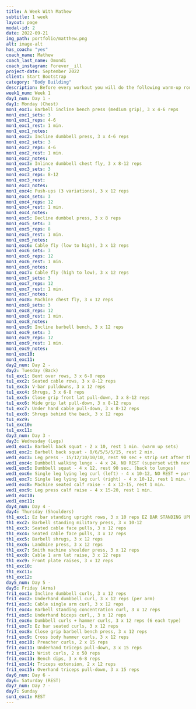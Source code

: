 ```yaml
---
title: A Week With Mathew
subtitle: 1 week
layout: page
modal-id: 2
date: 2022-09-21
img_path: portfolio/matthew.png
alt: image-alt
has_coach: "yes"
coach_name: Mathew
coach_last_name: Omondi
coach_instagram: Forever__ill
project-date: September 2022
client: Start Bootstrap
category: "Body Building"
description: Before every workout you will do the following warm-up routine:<br><br>Push-ups x 10<br>Pike push-ups x 10<br>Tuck L-Sit Hold x 10 sec <br>Australian pull-up (wide, medium, close) x 10 each<br>Burpees x 10<br>Bench Dips x 15<br>Jump Squats x 10<br>Bulgarian Split Squat x 10 each leg <br><br> On top of that, before almost every workout, it is suggested to do 3-4 sets of pull-ups. You can pick any variation from:<br><br>- L-Sit Headbangers<br>- Alt. Toe Tap Pull-Ups<br>- Around the World Pull-Ups <br>- L-Sit to Inverted Row Pull-Ups <br>- Behind-the-Back Pull-Ups<br><br>
week1_num: Week 1
day1_num: Day 1 -
day1: Monday (Chest)
mon1_exc1: Barbell incline bench press (medium grip), 3 x 4-6 reps
mon1_exc1_sets: 3
mon1_exc1_reps: 4-6
mon1_exc1_rest: 1 min.
mon1_exc1_notes:
mon1_exc2: Incline dumbbell press, 3 x 4-6 reps
mon1_exc2_sets: 3
mon1_exc2_reps: 4-6
mon1_exc2_rest: 1 min.
mon1_exc2_notes:
mon1_exc3: Inlince dumbbell chest fly, 3 x 8-12 reps
mon1_exc3_sets: 3
mon1_exc3_reps: 8-12
mon1_exc3_rest: 
mon1_exc3_notes:
mon1_exc4: Push-ups (3 variations), 3 x 12 reps
mon1_exc4_sets: 3
mon1_exc4_reps: 12
mon1_exc4_rest: 1 min.
mon1_exc4_notes:
mon1_exc5: Decline dumbbel press, 3 x 8 reps
mon1_exc5_sets: 3
mon1_exc5_reps: 8
mon1_exc5_rest: 1 min.
mon1_exc5_notes:
mon1_exc6: Cable fly (low to high), 3 x 12 reps
mon1_exc6_sets: 3
mon1_exc6_reps: 12
mon1_exc6_rest: 1 min.
mon1_exc6_notes:
mon1_exc7: Cable fly (high to low), 3 x 12 reps
mon1_exc7_sets: 3
mon1_exc7_reps: 12
mon1_exc7_rest: 1 min.
mon1_exc7_notes:
mon1_exc8: Machine chest fly, 3 x 12 reps
mon1_exc8_sets: 3
mon1_exc8_reps: 12
mon1_exc8_rest: 1 min.
mon1_exc8_notes:
mon1_exc9: Incline barbell bench, 3 x 12 reps
mon1_exc9_sets: 3
mon1_exc9_reps: 12
mon1_exc9_rest: 1 min.
mon1_exc9_notes:
mon1_exc10: 
mon1_exc11: 
day2_num: Day 2 -
day2: Tuesday (Back)
tu1_exc1: Bent over rows, 3 x 6-8 reps
tu1_exc2: Seated cable rows, 3 x 8-12 reps 
tu1_exc3: V-bar pulldowns, 3 x 12 reps
tu1_exc4: Shrugs, 3 x 6-8 reps
tu1_exc5: Close grip front lat pull-down, 3 x 8-12 reps
tu1_exc6: Wide grip lat pull-down, 3 x 8-12 reps
tu1_exc7: Under hand cable pull-down, 3 x 8-12 reps
tu1_exc8: Shrugs behind the back, 3 x 12 reps
tu1_exc9: 
tu1_exc10: 
tu1_exc11: 
day3_num: Day 3 -
day3: Wednesday (Legs)
wed1_exc1: Barbell back squat - 2 x 10, rest 1 min. (warm up sets)
wed1_exc2: Barbell back squat - 8/6/5/5/5/15, rest 2 min. 
wed1_exc3: Leg press - 15/12/10/10/10, rest 90 sec + strip set after the final set
wed1_exc4: Dumbbell walking lunge - 4 x 24, NO REST (superset with next)
wed1_exc5: Dumbbell squat - 4 x 12, rest 90 sec. (back to lunges)
wed1_exc6: Single leg lying leg curl (left) - 4 x 10-12, NO REST + partial reps after each set + double drop set after the final set
wed1_exc7: Single leg lying leg curl (right) - 4 x 10-12, rest 1 min. + partial reps after each set + double drop set after the final set (back to left)
wed1_exc8: Machine seated calf raise - 4 x 12-15, rest 1 min.
wed1_exc9: Leg press calf raise - 4 x 15-20, rest 1 min. 
wed1_exc10:
wed1_exc11:
day4_num: Day 4 -
day4: Thursday (Shoulders)
th1_exc1: Ez bar standing upright rows, 3 x 10 reps EZ BAR STANDING UPRIGHT ROWS 3S 10r
th1_exc2: Barbell standing military press, 3 x 10-12 
th1_exc3: Seated cable face pulls, 3 x 12 reps
th1_exc4: Seated cable face pulls, 3 x 12 reps
th1_exc5: Barbell shrugs, 3 x 12 reps
th1_exc6: Landmine press, 3 x 12 reps
th1_exc7: Smith machine shoulder press, 3 x 12 reps
th1_exc8: Cable 1 arm lat raise, 3 x 12 reps
th1_exc9: Front plate raises, 3 x 12 reps
th1_exc10: 
th1_exc11: 
th1_exc12: 
day5_num: Day 5 -
day5: Friday (Arms)
fri1_exc1: Incline dumbbell curls, 3 x 12 reps
fri1_exc2: Underhand dumbbell curl, 3 x 12 reps (per arm)
fri1_exc3: Cable single arm curl, 3 x 12 reps
fri1_exc4: Barbell standing concentration curl, 3 x 12 reps
fri1_exc5: Underhand biceps curl,, 3 x 12 reps
fri1_exc6: Dumbbell curls + hammer curls, 3 x 12 reps (6 each type)
fri1_exc7: Ez bar seated curls, 3 x 12 reps
fri1_exc8: Close grip barbell bench press, 3 x 12 reps
fri1_exc9: Cross body hammer curls, 3 x 12 reps
fri1_exc10: Preacher curls, 2 x 15 reps
fri1_exc11: Underhand triceps pull-down, 3 x 15 reps
fri1_exc12: Wrist curls, 2 x 50 reps 
fri1_exc13: Bench dips, 3 x 6-8 reps
fri1_exc14: Triceps extension, 2 x 12 reps 
fri1_exc15: Overhand triceps pull-down, 3 x 15 reps
day6_num: Day 6 -
day6: Saturday (REST)
day7_num: Day 7 -
day7: Sunday
sun1_exc1: REST
---
```

